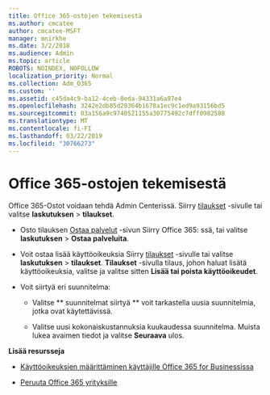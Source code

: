```yaml
---
title: Office 365-ostojen tekemisestä
ms.author: cmcatee
author: cmcatee-MSFT
manager: mnirkhe
ms.date: 3/2/2018
ms.audience: Admin
ms.topic: article
ROBOTS: NOINDEX, NOFOLLOW
localization_priority: Normal
ms.collection: Adm_O365
ms.custom: ''
ms.assetid: c45da4c9-ba12-4ceb-8eda-94331a6a97e4
ms.openlocfilehash: 3242e2db85d20364b1678a1ec9c1ed9a93156bd5
ms.sourcegitcommit: 03a156a9c9740521155a30775492c7dff0982588
ms.translationtype: MT
ms.contentlocale: fi-FI
ms.lasthandoff: 03/22/2019
ms.locfileid: "30766273"
---
```

# <a name="how-to-make-an-office-365-purchase"></a>Office 365-ostojen tekemisestä

Office 365-Ostot voidaan tehdä Admin Centerissä. Siirry [tilaukset](https://go.microsoft.com/fwlink/p/?linkid=842054) -sivulle tai valitse **laskutuksen** \> **tilaukset**.
  
- Osto tilauksen [Ostaa palvelut](https://go.microsoft.com/fwlink/p/?linkid=868433) -sivun Siirry Office 365: ssä, tai valitse **laskutuksen** \> **Ostaa palveluita**.
    
- Voit ostaa lisää käyttöoikeuksia Siirry [tilaukset](https://go.microsoft.com/fwlink/p/?linkid=842054) -sivulle tai valitse **laskutuksen** \> **tilaukset**. **Tilaukset** -sivulla tilaus, johon haluat lisätä käyttöoikeuksia, valitse ja valitse sitten **Lisää tai poista käyttöoikeudet**.
    
- Voit siirtyä eri suunnitelma:
    
  - Valitse ** suunnitelmat siirtyä ** voit tarkastella uusia suunnitelmia, jotka ovat käytettävissä. 
    
  - Valitse uusi kokonaiskustannuksia kuukaudessa suunnitelma. Muista lukea avaimen tiedot ja valitse **Seuraava** ulos. 
    
 **Lisää resursseja**
  
- [Käyttöoikeuksien määrittäminen käyttäjille Office 365 for Businessissa](https://support.office.com/article/997596b5-4173-4627-b915-36abac6786dc)
    
- [Peruuta Office 365 yrityksille](https://support.office.com/article/b1bc0bef-4608-4601-813a-cdd9f746709a)
    

